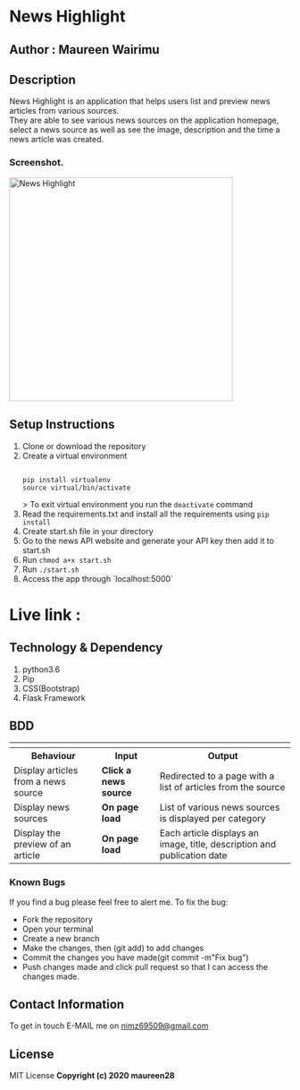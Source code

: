 # News Highlight

## Author : Maureen Wairimu

## Description
News Highlight is an application that helps users list and preview news articles from various sources.   
They are able to see various news sources on the application homepage, select a news source as well as see the image, description and the time a news article was created.

### Screenshot.
<img src="" alt="News Highlight" width="400"/>

## Setup Instructions
<ol>
<li>Clone or download the repository <code></code> </li>
<li>Create a virtual environment
<pre>
<code>
pip install virtualenv
source virtual/bin/activate
</code></pre>
> To exit virtual environment you run the <code>deactivate</code> command
</li>
<li>Read the requirements.txt and install all the requirements using <code>pip install <name> </code></li>
<li>Create start.sh file in your directory</li>
<li>Go to the news API website and generate your API key then add it to start.sh</li>
<li> Run <code>chmod a+x start.sh </code></li>
<li>Run <code>./start.sh</code></li>
<li>Access the app through `localhost:5000`</li>
</ol>

# Live link :

## Technology & Dependency
<ol>
<li>python3.6</li>
<li>Pip</li>
<li>CSS(Bootstrap)</li>
<li>Flask Framework</li>
</ol>

## BDD
<table>
<th>
<tr>
<th>Behaviour</th>
<th>Input</th>
<th>Output</th>
</tr>
</th>
<tr>
<td>Display articles from a news source</td>
<td><strong>Click a news source</strong></td>
<td>Redirected to a page with a list of articles from the source</td>
</tr>
<tr>
<td>Display news sources</td>
<td><strong>On page load</strong></td>
<td>List of various news sources is displayed per category</td>
</tr>
<tr>
<td>Display the preview of an article</td>
<td><strong>On page load</strong></td>
<td>Each article displays an image, title, description and publication date</td>
</tr>
</table>

### Known Bugs
If you find a bug please feel free to alert me.
To fix the bug:
<ul list-style-type=circle;>
<li>Fork the repository</li>
<li>Open your terminal</li>
<li>Create a new branch</li>
<li>Make the changes, then (git add) to add changes</li>
<li>Commit the changes you have made(git commit -m"Fix bug") </li>
<li>Push changes made and click pull request so that I can access the changes made.</li>
</ul>

## Contact Information

To get in touch E-MAIL me on nimz69509@gmail.com

## License

MIT License
<b>Copyright (c) 2020 maureen28<b>
